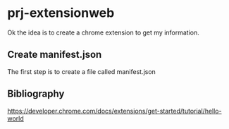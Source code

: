 # prj-extensionweb
Ok the idea is to create a chrome extension to get my information.

## Create manifest.json
The first step is to create a file called  manifest.json


## Bibliography

https://developer.chrome.com/docs/extensions/get-started/tutorial/hello-world